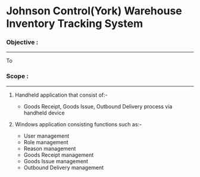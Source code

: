 # Johnson Control(York) Warehouse Inventory Tracking System

### Objective :
---
To 

### Scope :
---
1. Handheld application that consist of:-
    - Goods Receipt, Goods Issue, Outbound Delivery process via handheld device

2. Windows application consisting functions such as:-
    - User management
    - Role management
    - Reason management
    - Goods Receipt management
    - Goods Issue management
    - Outbound Delivery management